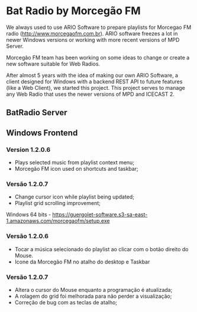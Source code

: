 # Bat Radio by Morcegão FM
We always used to use ARIO Software to prepare playlists for Morcegao FM radio (http://www.morcegaofm.com.br). ARIO software freezes a lot in newer Windows versions or working with more recent versions of MPD Server.

Morcegão FM team has been working on some ideas to change or create a new software suitable for Web Radios. 

After almost 5 years with the idea of ​​making our own ARIO Software, a client designed for Windows with a backend REST API to future features (like a Web Client), we started this project. This project serves to manage any Web Radio that uses the newer versions of MPD and ICECAST 2.

## BatRadio Server
## Windows Frontend
### Version 1.2.0.6 
- Plays selected music from playlist context menu;
- Morcegão FM icon used on shortcuts and taskbar;

### Versão 1.2.0.7
- Change cursor icon while playlist being updated;
- Playlist grid scrolling improvement;



Windows 64 bits - https://guergolet-software.s3-sa-east-1.amazonaws.com/morcegaofm/setup.exe 

### Versão 1.2.0.6
- Tocar a música selecionado do playlist ao clicar com o botão direito do Mouse.
- Icone da Morcegão FM no atalho do desktop e Taskbar




### Versão 1.2.0.7
- Altera o cursor do Mouse enquanto a programação é atualizada;
- A rolagem do grid foi melhorada para não perder a visualização;
- Correção de bug com as teclas de atalho;

